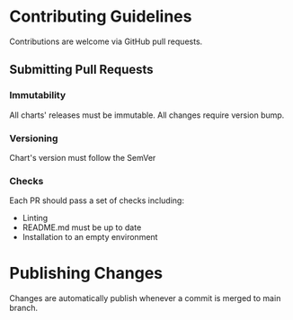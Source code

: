 # Contributing Guidelines

Contributions are welcome via GitHub pull requests.

## Submitting Pull Requests

### Immutability

All charts' releases must be immutable. All changes require version bump. 

### Versioning

Chart's version must follow the SemVer 

### Checks

Each PR should pass a set of checks including:
* Linting
* README.md must be up to date
* Installation to an empty environment

# Publishing Changes

Changes are automatically publish whenever a commit is merged to main branch.
